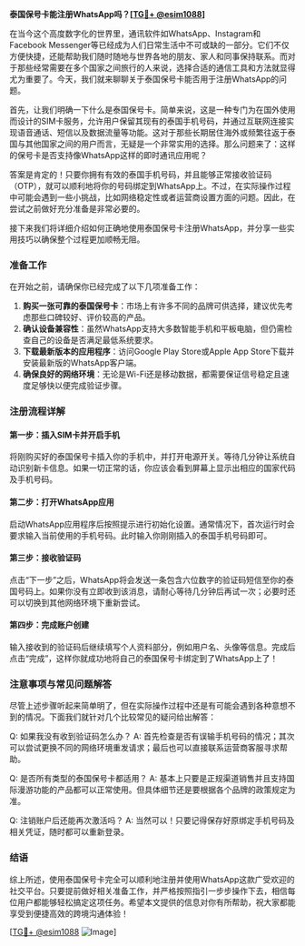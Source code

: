 **泰国保号卡能注册WhatsApp吗？[[TG💪+ @esim1088](https://t.me/s/esim1088)]**

在当今这个高度数字化的世界里，通讯软件如WhatsApp、Instagram和Facebook Messenger等已经成为人们日常生活中不可或缺的一部分。它们不仅方便快捷，还能帮助我们随时随地与世界各地的朋友、家人和同事保持联系。而对于那些经常需要在多个国家之间旅行的人来说，选择合适的通信工具和方法就显得尤为重要了。今天，我们就来聊聊关于泰国保号卡能否用于注册WhatsApp的问题。

首先，让我们明确一下什么是泰国保号卡。简单来说，这是一种专门为在国外使用而设计的SIM卡服务，允许用户保留其现有的泰国手机号码，并通过互联网连接实现语音通话、短信以及数据流量等功能。这对于那些长期居住海外或频繁往返于泰国与其他国家之间的用户而言，无疑是一个非常实用的选择。那么问题来了：这样的保号卡是否支持像WhatsApp这样的即时通讯应用呢？

答案是肯定的！只要你拥有有效的泰国手机号码，并且能够正常接收验证码（OTP），就可以顺利地将你的号码绑定到WhatsApp上。不过，在实际操作过程中可能会遇到一些小挑战，比如网络稳定性或者运营商设置方面的问题。因此，在尝试之前做好充分准备是非常必要的。

接下来我们将详细介绍如何正确地使用泰国保号卡注册WhatsApp，并分享一些实用技巧以确保整个过程更加顺畅无阻。

### 准备工作

在开始之前，请确保你已经完成了以下几项准备工作：
1. **购买一张可靠的泰国保号卡**：市场上有许多不同的品牌可供选择，建议优先考虑那些口碑较好、评价较高的产品。
2. **确认设备兼容性**：虽然WhatsApp支持大多数智能手机和平板电脑，但仍需检查自己的设备是否满足最低系统要求。
3. **下载最新版本的应用程序**：访问Google Play Store或Apple App Store下载并安装最新版的WhatsApp客户端。
4. **确保良好的网络环境**：无论是Wi-Fi还是移动数据，都需要保证信号稳定且速度足够快以便完成验证步骤。

### 注册流程详解

#### 第一步：插入SIM卡并开启手机
将刚购买好的泰国保号卡插入你的手机中，并打开电源开关。等待几分钟让系统自动识别新卡信息。如果一切正常的话，你应该会看到屏幕上显示出相应的国家代码及手机号码。

#### 第二步：打开WhatsApp应用
启动WhatsApp应用程序后按照提示进行初始化设置。通常情况下，首次运行时会要求输入当前使用的手机号码。此时输入你刚刚插入的泰国手机号码即可。

#### 第三步：接收验证码
点击“下一步”之后，WhatsApp将会发送一条包含六位数字的验证码短信至你的泰国号码上。如果你没有立即收到该消息，请耐心等待几分钟后再试一次；必要时还可以切换到其他网络环境下重新尝试。

#### 第四步：完成账户创建
输入接收到的验证码后继续填写个人资料部分，例如用户名、头像等信息。完成后点击“完成”，这样你就成功地将自己的泰国保号卡绑定到了WhatsApp上了！

### 注意事项与常见问题解答

尽管上述步骤听起来简单明了，但在实际操作过程中还是有可能会遇到各种意想不到的情况。下面我们就针对几个比较常见的疑问给出解答：

Q: 如果我没有收到验证码怎么办？
A: 首先检查是否有误输手机号码的情况；其次可以尝试更换不同的网络环境重发请求；最后也可以直接联系运营商客服寻求帮助。

Q: 是否所有类型的泰国保号卡都适用？
A: 基本上只要是正规渠道销售并且支持国际漫游功能的产品都可以正常使用。但具体细节还是要根据各个品牌的政策规定为准。

Q: 注销账户后还能再次激活吗？
A: 当然可以！只要记得保存好原绑定手机号码及相关凭证，随时都可以重新登录。

### 结语

综上所述，使用泰国保号卡完全可以顺利地注册并使用WhatsApp这款广受欢迎的社交平台。只要提前做好相关准备工作，并严格按照指引一步步操作下去，相信每位用户都能够轻松搞定这项任务。希望本文提供的信息对你有所帮助，祝大家都能享受到便捷高效的跨境沟通体验！

[[TG💪+ @esim1088](https://t.me/s/esim1088) ![Image](https://i.postimg.cc/4NQfJmqS/Snipaste-2025-05-13-00-14-12.png)]